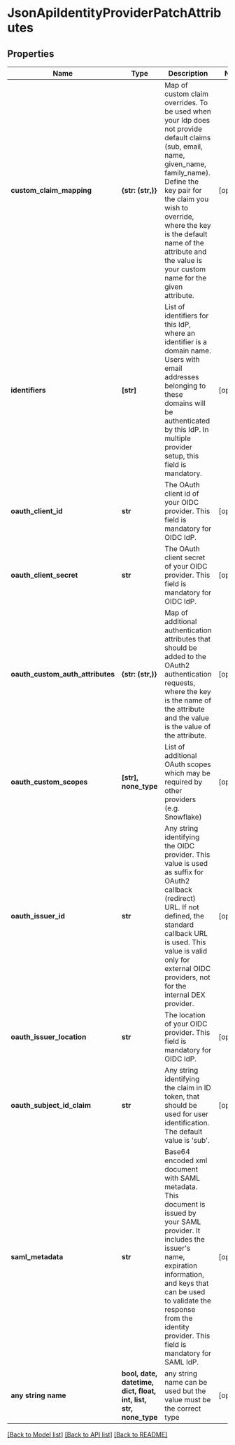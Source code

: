 # JsonApiIdentityProviderPatchAttributes


## Properties
Name | Type | Description | Notes
------------ | ------------- | ------------- | -------------
**custom_claim_mapping** | **{str: (str,)}** | Map of custom claim overrides. To be used when your Idp does not provide default claims (sub, email, name, given_name, family_name). Define the key pair for the claim you wish to override, where the key is the default name of the attribute and the value is your custom name for the given attribute. | [optional] 
**identifiers** | **[str]** | List of identifiers for this IdP, where an identifier is a domain name. Users with email addresses belonging to these domains will be authenticated by this IdP. In multiple provider setup, this field is mandatory. | [optional] 
**oauth_client_id** | **str** | The OAuth client id of your OIDC provider. This field is mandatory for OIDC IdP. | [optional] 
**oauth_client_secret** | **str** | The OAuth client secret of your OIDC provider. This field is mandatory for OIDC IdP. | [optional] 
**oauth_custom_auth_attributes** | **{str: (str,)}** | Map of additional authentication attributes that should be added to the OAuth2 authentication requests, where the key is the name of the attribute and the value is the value of the attribute. | [optional] 
**oauth_custom_scopes** | **[str], none_type** | List of additional OAuth scopes which may be required by other providers (e.g. Snowflake) | [optional] 
**oauth_issuer_id** | **str** | Any string identifying the OIDC provider. This value is used as suffix for OAuth2 callback (redirect) URL. If not defined, the standard callback URL is used. This value is valid only for external OIDC providers, not for the internal DEX provider. | [optional] 
**oauth_issuer_location** | **str** | The location of your OIDC provider. This field is mandatory for OIDC IdP. | [optional] 
**oauth_subject_id_claim** | **str** | Any string identifying the claim in ID token, that should be used for user identification. The default value is &#39;sub&#39;. | [optional] 
**saml_metadata** | **str** | Base64 encoded xml document with SAML metadata. This document is issued by your SAML provider. It includes the issuer&#39;s name, expiration information, and keys that can be used to validate the response from the identity provider. This field is mandatory for SAML IdP. | [optional] 
**any string name** | **bool, date, datetime, dict, float, int, list, str, none_type** | any string name can be used but the value must be the correct type | [optional]

[[Back to Model list]](../README.md#documentation-for-models) [[Back to API list]](../README.md#documentation-for-api-endpoints) [[Back to README]](../README.md)


